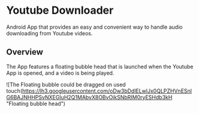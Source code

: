 # Youtube Downloader

Android App that provides an easy and convenient way to handle audio downloading from Youtube videos.


## Overview

The App features a floating bubble head that is launched when the Youtube App is opened, and a video is being played.

![The Floating bubble could be dragged on used touch(https://lh3.googleusercontent.com/oDw3bDdlELwlJx0QLPZHVnESnlG6BAJNHHPSvNXEGIuH2Q1MAbvX8OBvOikSNbRIM0ryESHdb3kH "Floating bubble head")
